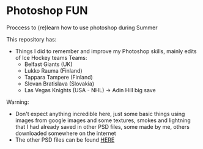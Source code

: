 # Photoshop FUN
Proccess to (re)learn how to use photoshop during Summer

This repository has:
- Things I did to remember and improve my Photoshop skills, mainly edits of Ice Hockey teams
  Teams:
  - Belfast Giants (UK)
  - Lukko Rauma (Finland)
  - Tappara Tampere (Finland)
  - Slovan Bratislava (Slovakia)
  - Las Vegas Knights (USA - NHL) -> Adin Hill big save 
    


Warning:
- Don't expect anything incredible here, just some basic things using images from google images and some textures, smokes and lightning that I had already saved in other PSD files, some made by me, others downloaded somewhere on the internet
- The other PSD files can be found [HERE](https://mega.nz/file/41wgVTSS#tQZ4rbxwDqd5wP9wPfQ1YFQfNNq3WUP6n388W-msCU0)
